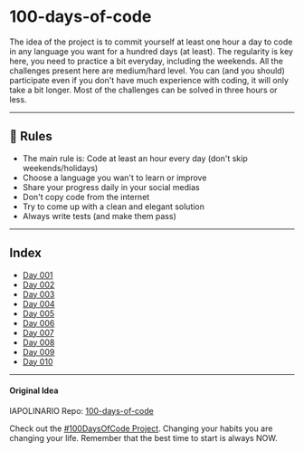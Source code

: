 # 100-days-of-code

The idea of the project is to commit yourself at least one hour a day to code in any language you want for a hundred days (at least). The regularity is key here, you need to practice a bit everyday, including the weekends.
All the challenges present here are medium/hard level. You can (and you should) participate even if you don't have much experience with coding, it will only take a bit longer.
Most of the challenges can be solved in three hours or less.

---

## 🚩 Rules

- The main rule is: Code at least an hour every day (don't skip weekends/holidays)
- Choose a language you wan't to learn or improve
- Share your progress daily in your social medias
- Don't copy code from the internet
- Try to come up with a clean and elegant solution
- Always write tests (and make them pass)

---

## Index

- [Day 001](https://github.com/natanchagas/100-days-of-code/tree/main/day-001)
- [Day 002](https://github.com/natanchagas/100-days-of-code/tree/main/day-002)
- [Day 003](https://github.com/natanchagas/100-days-of-code/tree/main/day-003)
- [Day 004](https://github.com/natanchagas/100-days-of-code/tree/main/day-004)
- [Day 005](https://github.com/natanchagas/100-days-of-code/tree/main/day-005)
- [Day 006](https://github.com/natanchagas/100-days-of-code/tree/main/day-006)
- [Day 007](https://github.com/natanchagas/100-days-of-code/tree/main/day-007)
- [Day 008](https://github.com/natanchagas/100-days-of-code/tree/main/day-008)
- [Day 009](https://github.com/natanchagas/100-days-of-code/tree/main/day-009)
- [Day 010](https://github.com/natanchagas/100-days-of-code/tree/main/day-010)

---

#### Original Idea

IAPOLINARIO Repo: [100-days-of-code](https://github.com/IAPOLINARIO/100-days-of-code)

Check out the [#100DaysOfCode Project](https://www.100daysofcode.com/). Changing your habits you are changing your life. Remember that the best time to start is always NOW.